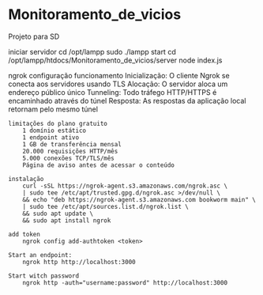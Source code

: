 # Monitoramento_de_vicios
Projeto para SD

iniciar servidor 
    cd /opt/lampp
    sudo ./lampp start
    cd /opt/lampp/htdocs/Monitoramento_de_vicios/server
    node index.js

ngrok configuração
    funcionamento 
        Inicialização: O cliente Ngrok se conecta aos servidores usando TLS
        Alocação: O servidor aloca um endereço público único
        Tunneling: Todo tráfego HTTP/HTTPS é encaminhado através do túnel
        Resposta: As respostas da aplicação local retornam pelo mesmo túnel

    limitações do plano gratuito
        1 domínio estático
        1 endpoint ativo
        1 GB de transferência mensal
        20.000 requisições HTTP/mês
        5.000 conexões TCP/TLS/mês
        Página de aviso antes de acessar o conteúdo

    instalação
        curl -sSL https://ngrok-agent.s3.amazonaws.com/ngrok.asc \
        | sudo tee /etc/apt/trusted.gpg.d/ngrok.asc >/dev/null \
        && echo "deb https://ngrok-agent.s3.amazonaws.com bookworm main" \
        | sudo tee /etc/apt/sources.list.d/ngrok.list \
        && sudo apt update \
        && sudo apt install ngrok
    
    add token
        ngrok config add-authtoken <token>

    Start an endpoint:
        ngrok http http://localhost:3000

    Start witch password
        ngrok http -auth="username:password" http://localhost:3000
